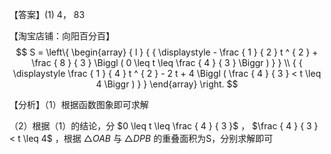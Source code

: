 【答案】(1) 4， 83

【淘宝店铺：向阳百分百】 $$
S = \left\{ \begin{array} { l } { { \displaystyle - \frac { 1 } { 2 } t ^ { 2 } + \frac { 8 } { 3 } \Biggl ( 0 \leq t \leq \frac { 4 } { 3 } \Biggr ) } } \\ { { \displaystyle \frac { 1 } { 4 } t ^ { 2 } - 2 t + 4 \Biggl ( \frac { 4 } { 3 } < t \leq 4 \Biggr ) } } \end{array} \right.
$$

【分析】（1）根据函数图象即可求解

（2）根据（1）的结论，分 $0 \leq t \leq \frac { 4 } { 3 }$ ， $\frac { 4 } { 3 } < t \leq 4$ ，根据 ${ \triangle } O A B$ 与 $\triangle D P B$ 的重叠面积为S，分别求解即可
